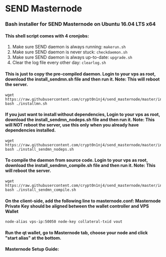 # SEND Masternode
### Bash installer for SEND Masternode on Ubuntu 16.04 LTS x64

#### This shell script comes with 4 cronjobs: 
1. Make sure SEND daemon is always running: `makerun.sh`
2. Make sure SEND daemon is never stuck: `checkdaemon.sh`
3. Make sure SEND daemon is always up-to-date: `upgrade.sh`
4. Clear the log file every other day: `clearlog.sh`

#### This is just to copy the pre-compiled daemon. Login to your vps as root, download the install_sendmn.sh file and then run it. Note: This will reboot the server.
```
wget https://raw.githubusercontent.com/crypt0n1nj4/send_masternode/master/installmn.sh
bash ./installmn.sh
```

#### If you just want to install without dependencies, Login to your vps as root, download the install_sendmn_nodeps.sh file and then run it. Note: This will NOT reboot the server, use this only when you already have dependencies installed.
```
wget https://raw.githubusercontent.com/crypt0n1nj4/send_masternode/master/install_sendmn_nodeps.sh
bash ./install_sendmn_nodeps.sh
```

#### To compile the daemon from source code. Login to your vps as root, download the install_sendmn_compile.sh file and then run it. Note: This will reboot the server.
```
wget https://raw.githubusercontent.com/crypt0n1nj4/send_masternode/master/install_sendmn_compile.sh
bash ./install_sendmn_compile.sh
```


#### On the client-side, add the following line to masternode.conf: Masternode Private Key should be aligned between the wallet controller and VPS Wallet
```
node-alias vps-ip:50050	node-key collateral-txid vout
```

#### Run the qt wallet, go to Masternode tab, choose your node and click "start alias" at the bottom.

#### Masternode Setup Guide:
```

```
